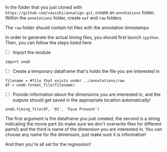 In the folder that you just cloned with `https://github.com/vassiki/annalign.git`, create an `annotations`
folder. Within the `annotations` folder, create `eaf` and `raw` folders.

The `raw` folder should contain txt files with the annotation timestamps

In order to generate the actual timing files, you should first launch `ipython`. Then, you can 
follow the steps listed here

- [ ] Import the module

```
import oneD
``` 

- [ ] Create a temporary dataframe that's holds the file you are interested in

```
filename = #file that exists under ../annotations/raw
df = oneD.format_file(filename)
```

- [ ] Provide information about the dimensions you are interested in, and the 
outputs should get saved in the appropriate location automatically!

```
oneD.timing_file(df, '01', 'Face Present')
```

The first argument is the dataframe you just created, the second is a string indicating the 
movie part (to make sure we don't overwrite files for different parts!) and the third
is name of the dimension you are interested in. You can choose any name for the dimension,
just make sure it is informative!

And then you're all set for the regression!
